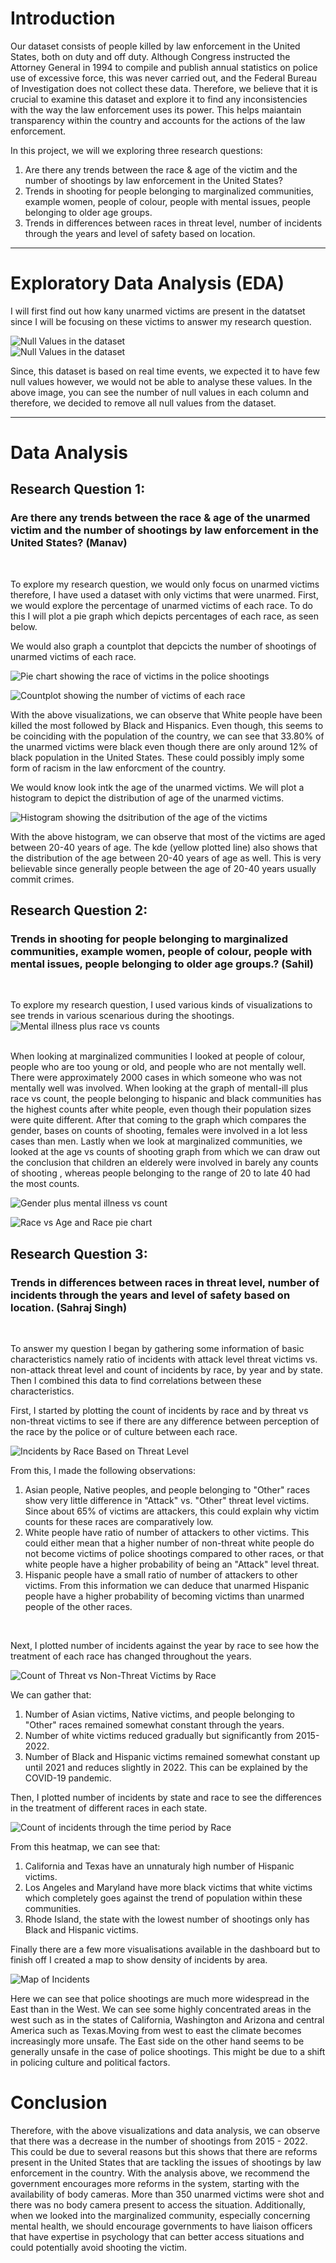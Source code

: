 
# Introduction 

Our dataset consists of people killed by law enforcement in the United States, both on duty and off duty. Although Congress instructed the Attorney General in 1994 to compile and publish annual statistics on police use of excessive force, this was never carried out, and the Federal Bureau of Investigation does not collect these data. Therefore, we believe that it is crucial to examine this dataset and explore it to find any inconsistencies with the way the law enforcement uses its power. This helps maiantain transparency within the country and accounts for the actions of the law enforcement. 

In this project, we will we exploring three research questions:
1. Are there any trends between the race & age of the victim and the number of shootings by law enforcement in the United States? 
1. Trends in shooting for people belonging to marginalized communities, example women, people of colour, people with mental issues, people belonging to older age groups. 
1. Trends in differences between races in threat level, number of incidents through the years and level of safety based on location.

----
# Exploratory Data Analysis (EDA)

I will first find out how kany unarmed victims are present in the datatset since I will be focusing on these victims to answer my research question.

![Null Values in the dataset](images/eda2.png)
<br/>
![Null Values in the dataset](images/eda1.png)

Since, this dataset is based on real time events, we expected it to have few null values however, we would not be able to analyse these values. In the above image, you can see the number of null values in each column and therefore, we decided to remove all null values from the dataset. 




----
# Data Analysis


## **Research Question 1:** 
### **Are there any trends between the race & age of the unarmed victim and the number of shootings by law enforcement in the United States? (Manav)**

<br/>

To explore my research question, we would only focus on unarmed victims therefore, I have used a dataset with only victims that were unarmed. First, we would explore the percentage of unarmed victims of each race. To do this I will plot a pie graph which depicts percentages of each race, as seen below.

We would also graph a countplot that depcicts the number of shootings of unarmed victims of each race. 

![Pie chart showing the race of victims in the police shootings](images/race1.png)

![Countplot showing the number of victims of each race](images/race2.png)

With the above visualizations, we can observe that White people have been killed the most followed by Black and Hispanics. Even though, this seems to be coinciding with the population of the country, we can see that 33.80% of the unarmed victims were black even though there are only around 12% of black population in the United States. These could possibly imply some form of racism in the law enforcment of the country. 

We would know look intk the age of the unarmed victims. We will plot a histogram to depict the distribution of age of the unarmed victims. 

![Histogram showing the dsitribution of the age of the victims](images/age.png)

With the above histogram, we can observe that most of the victims are aged between 20-40 years of age. The kde (yellow plotted line) also shows that the distribution of the age between 20-40 years of age as well. This is very believable since generally people between the age of 20-40 years usually commit crimes. 


## Research Question 2:
### **Trends in shooting for people belonging to marginalized communities, example women, people of colour, people with mental issues, people belonging to older age groups.? (Sahil)**
<br/>

To explore my research question, I used various kinds of visualizations to see trends in various scenarious during the shootings. 
![Mental illness plus race vs counts](images/screenshot(40).png)

<br/>
When looking at marginalized communities I looked at people of colour, people who are too young or old, and people who are not mentally well. 
There were approximately 2000 cases in which someone who was not mentally well was involved. When looking at the graph of mentall-ill plus race vs count, the people belonging to hispanic and black communities has the highest counts after white people, even though their population sizes were quite different. After that coming to the graph which compares the gender, bases on counts of shooting, females were involved in a lot less cases than men. 
Lastly when we look at marginalized communities, we looked at the age vs counts of shooting graph from which we can draw out the conclusion that children an elderely were involved in barely any counts of shooting , whereas people belonging to the range of 20 to late 40 had the most counts.

![Gender plus mental illness vs count](images/screenshot(41).png)

![Race vs Age and Race pie chart](images/screenshot(42).png)
## Research Question 3:

### **Trends in differences between races in threat level, number of incidents through the years and level of safety based on location. (Sahraj Singh)**
<br/>

To answer my question I began by gathering some information of basic characteristics namely ratio of incidents with attack level threat victims vs. non-attack threat level and count of incidents by race, by year and by state. Then I combined this data to find correlations between these characteristics.

First, I started by plotting the count of incidents by race and by threat vs non-threat victims to see if there are any difference between perception of the race by the police or of culture between each race.

![Incidents by Race Based on Threat Level](/images/A1-1.png)

From this, I made the following observations:
1. Asian people, Native peoples, and people belonging to "Other" races show very little difference in "Attack" vs. "Other" threat level victims. Since about 65% of victims are attackers, this could explain why victim counts for these races are comparatively low.
1. White people have ratio of number of attackers to other victims. This could either mean that a higher number of non-threat white people do not become victims of police shootings compared to other races, or that white people have a higher probability of being an "Attack" level threat.
1. Hispanic people have a small ratio of number of attackers to other victims. From this information we can deduce that unarmed Hispanic people have a higher probability of becoming victims than unarmed people of the other races.
<br/>

Next, I plotted number of incidents against the year by race to see how the treatment of each race has changed throughout the years.

![Count of Threat vs Non-Threat Victims by Race](/images/A1-2.png)

We can gather that:
1. Number of Asian victims, Native victims, and people belonging to "Other" races remained somewhat constant through the years.
1. Number of white victims reduced gradually but significantly from 2015-2022.
1. Number of Black and Hispanic victims remained somewhat constant up until 2021 and reduces slightly in 2022. This can be explained by the COVID-19 pandemic.

Then, I plotted number of incidents by state and race to see the differences in the treatment of different races in each state.

![Count of incidents through the time period by Race](/images/A1-3.png)

From this heatmap, we can see that:
1. California and Texas have an unnaturaly high number of Hispanic victims.
1. Los Angeles and Maryland have more black victims that white victims which completely goes against the trend of population within these communities.
1. Rhode Island, the state with the lowest number of shootings only has Black and Hispanic victims.

Finally there are a few more visualisations available in the dashboard but to finish off I created a map to show density of incidents by area.

![Map of Incidents](/images/A1-4.png)

Here we can see that police shootings are much more widespread in the East than in the West. We can see some highly concentrated areas in the west such as in the states of California, Washington and Arizona and central America such as Texas.Moving from west to east the climate becomes increasingly more unsafe. The East side on the other hand seems to be generally unsafe in the case of police shootings. This might be due to a shift in policing culture and political factors. 


# Conclusion

Therefore, with the above visualizations and data analysis, we can observe that there was a decrease in the number of shootings from 2015 - 2022. This could be due to several reasons but this shows that there are reforms present in the United States that are tackling the issues of shootings by law enforcement in the country. With the analysis above, we recommend the government encourages more reforms in the system, starting with the availability of body cameras. More than 350 unarmed victims were shot and there was no body camera present to access the situation. Additionally, when we looked into the marginalized community, especially concerning mental health, we should encourage governments to have liaison officers that have expertise in psychology that can better access situations and could potentially avoid shooting the victim. 
